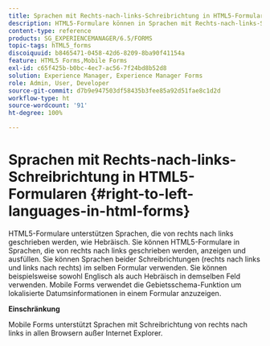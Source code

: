 ```yaml
---
title: Sprachen mit Rechts-nach-links-Schreibrichtung in HTML5-Formularen
description: HTML5-Formulare können in Sprachen mit Rechts-nach-links-Schreibrichtung wie Hebräisch angezeigt und ausgefüllt werden.
content-type: reference
products: SG_EXPERIENCEMANAGER/6.5/FORMS
topic-tags: hTML5_forms
discoiquuid: b8465471-0458-42d6-8209-8ba90f41154a
feature: HTML5 Forms,Mobile Forms
exl-id: c65f425b-b0bc-4ec7-ac56-7f24bd8b52d8
solution: Experience Manager, Experience Manager Forms
role: Admin, User, Developer
source-git-commit: d7b9e947503df58435b3fee85a92d51fae8c1d2d
workflow-type: ht
source-wordcount: '91'
ht-degree: 100%

---
```


# Sprachen mit Rechts-nach-links-Schreibrichtung in HTML5-Formularen {#right-to-left-languages-in-html-forms}

HTML5-Formulare unterstützen Sprachen, die von rechts nach links geschrieben werden, wie Hebräisch. Sie können HTML5-Formulare in Sprachen, die von rechts nach links geschrieben werden, anzeigen und ausfüllen. Sie können Sprachen beider Schreibrichtungen (rechts nach links und links nach rechts) im selben Formular verwenden. Sie können beispielsweise sowohl Englisch als auch Hebräisch in demselben Feld verwenden. Mobile Forms verwendet die Gebietsschema-Funktion um lokalisierte Datumsinformationen in einem Formular anzuzeigen.

**Einschränkung**

Mobile Forms unterstützt Sprachen mit Schreibrichtung von rechts nach links in allen Browsern außer Internet Explorer.
